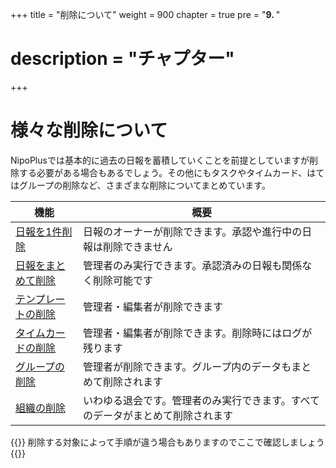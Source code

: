 +++
title = "削除について"
weight = 900
chapter = true
pre = "<b>9. </b>"
# description = "チャプター"
+++

# 様々な削除について

NipoPlusでは基本的に過去の日報を蓄積していくことを前提としていますが削除する必要がある場合もあるでしょう。その他にもタスクやタイムカード、はてはグループの削除など、さまざまな削除についてまとめています。

|機能|概要|
|---|---|
|[日報を1件削除](/remove/report/)|日報のオーナーが削除できます。承認や進行中の日報は削除できません|
|[日報をまとめて削除](/remove/reportbatch/)|管理者のみ実行できます。承認済みの日報も関係なく削除可能です|
|[テンプレートの削除](/remove/template/)|管理者・編集者が削除できます|
|[タイムカードの削除](/remove/timecard/)|管理者・編集者が削除できます。削除時にはログが残ります|
|[グループの削除](/remove/group)|管理者が削除できます。グループ内のデータもまとめて削除されます|
|[組織の削除](/remove/org/)|いわゆる退会です。管理者のみ実行できます。すべてのデータがまとめて削除されます|

{{<alice pos="right" icon="here">}}
削除する対象によって手順が違う場合もありますのでここで確認しましょう
{{</alice>}}
  